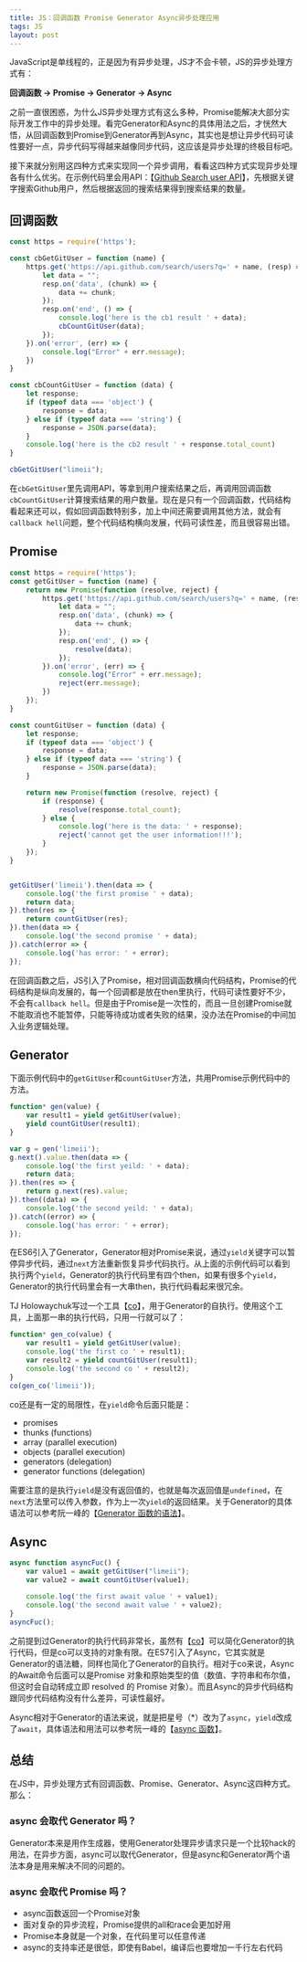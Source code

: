 ```yaml
---
title: JS：回调函数 Promise Generator Async异步处理应用
tags: JS
layout: post
---
```


JavaScript是单线程的，正是因为有异步处理，JS才不会卡顿，JS的异步处理方式有：


**回调函数 -> Promise -> Generator -> Async**


之前一直很困惑，为什么JS异步处理方式有这么多种，Promise能解决大部分实际开发工作中的异步处理。看完Generator和Async的具体用法之后，才恍然大悟，从回调函数到Promise到Generator再到Async，其实也是想让异步代码可读性要好一点，异步代码写得越来越像同步代码，这应该是异步处理的终极目标吧。


接下来就分别用这四种方式来实现同一个异步调用，看看这四种方式实现异步处理各有什么优劣。在示例代码里会用API：【[Github Search user API](https://developer.github.com/v3/search/#search-users)】，先根据关键字搜索Github用户，然后根据返回的搜索结果得到搜索结果的数量。

## 回调函数
```js
const https = require('https');

const cbGetGitUser = function (name) {
    https.get('https://api.github.com/search/users?q=' + name, (resp) => {
        let data = "";
        resp.on('data', (chunk) => {
            data += chunk;
        });
        resp.on('end', () => {
            console.log('here is the cb1 result ' + data);
            cbCountGitUser(data);
        });
    }).on('error', (err) => {
        console.log("Error" + err.message);
    })
}

const cbCountGitUser = function (data) {
    let response;
    if (typeof data === 'object') {
        response = data;
    } else if (typeof data === 'string') {
        response = JSON.parse(data);
    }
    console.log('here is the cb2 result ' + response.total_count)
}

cbGetGitUser("limeii");
```
在```cbGetGitUser```里先调用API，等拿到用户搜索结果之后，再调用回调函数```cbCountGitUser```计算搜索结果的用户数量。现在是只有一个回调函数，代码结构看起来还可以，假如回调函数特别多，加上中间还需要调用其他方法，就会有```callback hell```问题，整个代码结构横向发展，代码可读性差，而且很容易出错。

## Promise
```js
const https = require('https');
const getGitUser = function (name) {
    return new Promise(function (resolve, reject) {
        https.get('https://api.github.com/search/users?q=' + name, (resp) => {
            let data = "";
            resp.on('data', (chunk) => {
                data += chunk;
            });
            resp.on('end', () => {
                resolve(data);
            });
        }).on('error', (err) => {
            console.log("Error" + err.message);
            reject(err.message);
        })
    });
}

const countGitUser = function (data) {
    let response;
    if (typeof data === 'object') {
        response = data;
    } else if (typeof data === 'string') {
        response = JSON.parse(data);
    }

    return new Promise(function (resolve, reject) {
        if (response) {
            resolve(response.total_count);
        } else {
            console.log('here is the data: ' + response);
            reject('cannot get the user information!!!');
        }
    });
}


getGitUser('limeii').then(data => {
    console.log('the first promise ' + data);
    return data;
}).then(res => {
    return countGitUser(res);
}).then(data => {
    console.log('the second promise ' + data);
}).catch(error => {
    console.log('has error: ' + error);
});
```
在回调函数之后，JS引入了Promise，相对回调函数横向代码结构，Promise的代码结构是纵向发展的，每一个回调都是放在then里执行，代码可读性要好不少，不会有```callback hell```。但是由于Promise是一次性的，而且一旦创建Promise就不能取消也不能暂停，只能等待成功或者失败的结果，没办法在Promise的中间加入业务逻辑处理。

## Generator
下面示例代码中的```getGitUser```和```countGitUser```方法，共用Promise示例代码中的方法。

```js
function* gen(value) {
    var result1 = yield getGitUser(value);
    yield countGitUser(result1);
}

var g = gen('limeii');
g.next().value.then(data => {
    console.log('the first yeild: ' + data);
    return data;
}).then(res => {
    return g.next(res).value;
}).then((data) => {
    console.log('the second yeild: ' + data);
}).catch((error) => {
    console.log('has error: ' + error);
});
```
在ES6引入了Generator，Generator相对Promise来说，通过```yield```关键字可以暂停异步代码，通过```next```方法重新恢复异步代码执行。从上面的示例代码可以看到执行两个```yield```，Generator的执行代码里有四个then，如果有很多个```yield```，Generator的执行代码里会有一大串then，执行代码看起来很冗余。

TJ Holowaychuk写过一个工具【[co](https://github.com/tj/co)】，用于Generator的自执行。使用这个工具，上面那一串的执行代码，只用一行就可以了：
```js
function* gen_co(value) {
    var result1 = yield getGitUser(value);
    console.log('the first co ' + result1);
    var result2 = yield countGitUser(result1);
    console.log('the second co ' + result2);
}
co(gen_co('limeii'));
```
co还是有一定的局限性，在```yield```命令后面只能是：
- promises
- thunks (functions)
- array (parallel execution)
- objects (parallel execution)
- generators (delegation)
- generator functions (delegation)


需要注意的是执行```yield```是没有返回值的，也就是每次返回值是```undefined```，在```next```方法里可以传入参数，作为上一次```yield```的返回结果。关于Generator的具体语法可以参考阮一峰的【[Generator 函数的语法](http://es6.ruanyifeng.com/#docs/generator)】。

## Async
```js
async function asyncFuc() {
    var value1 = await getGitUser("limeii");
    var value2 = await countGitUser(value1);

    console.log('the first await value ' + value1);
    console.log('the second await value ' + value2);
}
asyncFuc();
```
之前提到过Generator的执行代码非常长，虽然有【[co](https://github.com/tj/co)】可以简化Generator的执行代码，但是co可以支持的对象有限。在ES7引入了Async，它其实就是Generator的语法糖，同样也简化了Generator的自执行。相对于co来说，Async的Await命令后面可以是Promise 对象和原始类型的值（数值、字符串和布尔值，但这时会自动转成立即 resolved 的 Promise 对象）。而且Async的异步代码结构跟同步代码结构没有什么差异，可读性最好。

Async相对于Generator的语法来说，就是把星号（*）改为了```async```，```yield```改成了```await```，具体语法和用法可以参考阮一峰的【[async 函数](http://es6.ruanyifeng.com/#docs/async)】。


## 总结
在JS中，异步处理方式有回调函数、Promise、Generator、Async这四种方式。那么：

### async 会取代 Generator 吗？
Generator本来是用作生成器，使用Generator处理异步请求只是一个比较hack的用法，在异步方面，async可以取代Generator，但是async和Generator两个语法本身是用来解决不同的问题的。

### async 会取代 Promise 吗？
- async函数返回一个Promise对象
- 面对复杂的异步流程，Promise提供的all和race会更加好用
- Promise本身就是一个对象，在代码里可以任意传递
- async的支持率还是很低，即使有Babel，编译后也要增加一千行左右代码
